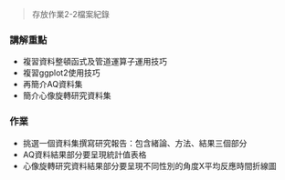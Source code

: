 > 存放作業2-2檔案紀錄


### 講解重點

- 複習資料整頓函式及管道運算子運用技巧
- 複習ggplot2使用技巧
- 再簡介AQ資料集
- 簡介心像旋轉研究資料集


### 作業

- 挑選一個資料集撰寫研究報告：包含緒論、方法、結果三個部分
- AQ資料結果部分要呈現統計值表格
- 心像旋轉研究資料結果部分要呈現不同性別的角度X平均反應時間折線圖